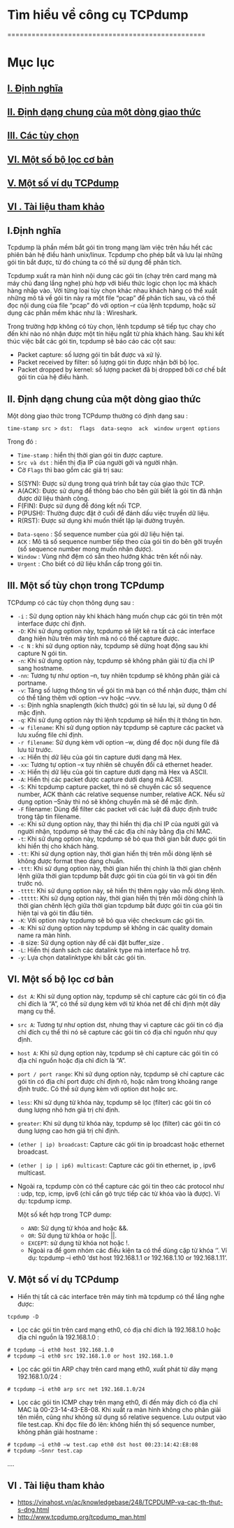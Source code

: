 # Tìm hiểu về công cụ TCPdump
=================================================
# Mục lục
## [I. Định nghĩa](#dn)
## [II. Định dạng chung của một dòng giao thức](#ddc)
## [III. Các tùy chọn](#tuychon)
## [VI. Một số bộ lọc cơ bản](#boloc)
## [V. Một số ví dụ TCPdump](#vidu)
## [VI . Tài liệu tham khảo](#tltk)


<a name=dn></a>
## I.Định nghĩa

  Tcpdump là phần mềm bắt gói tin trong mạng làm việc trên hầu hết các phiên bản hệ điều hành unix/linux. Tcpdump cho phép bắt và lưu lại những gói tin bắt được, từ đó chúng ta có thể sử dụng để phân tích.

  Tcpdump xuất ra màn hình nội dung các gói tin (chạy trên card mạng mà máy chủ đang lắng nghe) phù hợp với biểu thức logic chọn lọc mà khách hàng nhập vào. Với  từng loại tùy chọn khác nhau khách hàng có thể xuất những mô tả về gói tin này ra một file “pcap” để phân tích sau, và có thể đọc nội dung của file “pcap” đó với option –r của lệnh tcpdump, hoặc sử dụng các phần mềm khác như là : Wireshark.

  Trong trường hợp không có tùy chọn, lệnh tcpdump sẽ tiếp tục chạy cho đến khi nào nó nhận được một tín hiệu ngắt từ phía khách hàng. Sau khi kết thúc việc bắt các gói tin, tcpdump sẽ báo cáo các cột sau:
  - Packet capture: số lượng gói tin bắt được và xử lý.
  - Packet received by filter: số lượng gói tin được nhận bởi bộ lọc.
  - Packet dropped by kernel: số lượng packet đã bị dropped bởi cơ chế bắt gói tin của hệ điều hành.

<a name=ddc></a>
## II. Định dạng chung của một dòng giao thức
  Một dòng giao thức trong TCPdump thường có định dạng sau :

```
time-stamp src > dst:  flags  data-seqno  ack  window urgent options
```
  Trong đó :
  - `Time-stamp` : hiển thị thời gian gói tin được capture.
  - `Src và dst` : hiển thị địa IP của người gởi và người nhận.
  - Cờ `Flags` thì bao gồm các giá trị sau:
  <ul>
  <li>S(SYN):  Được sử dụng trong quá trình bắt tay của giao thức TCP.</li>
  <li>A(ACK):  Được sử dụng để thông báo cho bên gửi biết là gói tin đã nhận được dữ liệu thành công.</li>
  <li>F(FIN): Được sử dụng để đóng kết nối TCP.</li>
  <li>P(PUSH): Thường được đặt ở cuối để đánh dấu việc truyền dữ liệu.</li>
  <li>R(RST): Được sử dụng khi muốn thiết lập lại đường truyền.</li>
  </ul>
  
  - `Data-sqeno` : Số sequence number của gói dữ liệu hiện tại.
  - `ACK` : Mô tả số sequence number tiếp theo của gói tin do bên gởi truyền (số sequence number mong muốn nhận được).
  - `Window` : Vùng nhớ đệm có sẵn theo hướng khác trên kết nối này.
  - `Urgent` : Cho biết có dữ liệu khẩn cấp trong gói tin.

<a name=tuychon></a>
## III. Một số tùy chọn trong TCPdump
  TCPdump có các tùy chọn thông dụng sau :
  - `-i` : Sử dụng option này khi khách hàng muốn chụp các gói tin trên một interface được chỉ định.
  - `-D`: Khi sử dụng option này, tcpdump sẽ liệt kê ra tất cả các interface đang hiện hữu trên máy tính mà nó có thể capture được.
  - `-c N` : khi sử dụng option này, tcpdump sẽ dừng hoạt động sau khi capture N gói tin.
  - `-n`: Khi sử dụng option này, tcpdump sẽ không phân giải từ địa chỉ IP sang hostname.
  - `-nn`: Tương tự như option –n, tuy nhiên tcpdump sẽ không phân giải cả portname.
  - `-v`: Tăng số lượng thông tin về gói tin mà bạn có thể nhận được, thậm chí có thể tăng thêm với option –vv hoặc –vvv.
  - `-s`: Định nghĩa snaplength (kích thước) gói tin sẽ lưu lại, sử dụng 0 để mặc định.
  - `-q`: Khi sử dụng option này thì lệnh tcpdump sẽ hiển thị ít thông tin hơn.
  - `-w filename`: Khi sử dụng option này tcpdump sẽ capture các packet và lưu xuống file chỉ định.
  - `-r filename`: Sử dụng kèm với option –w, dùng để đọc nội dung file đã lưu từ trước.
  - `-x`: Hiển thị dữ liệu của gói tin capture dưới dạng mã Hex.
  - `-xx`: Tương tự option –x tuy nhiên sẽ chuyển đổi cả ethernet header.
  - `-X`: Hiển thị dữ liệu của gói tin capture dưới dạng mã Hex và ASCII.
  - `-A`: Hiển thị các packet được capture dưới dạng mã ACSII.
  - `-S`: Khi tcpdump capture packet, thì nó sẽ chuyển các số sequence number, ACK thành các relative sequense number, relative ACK. Nếu sử dụng option –Snày thì nó sẽ không chuyển mà sẽ để mặc định.
  - `-F`  filename: Dùng để filter các packet với các luật đã được định trước trong tập tin filename.
  - `-e`: Khi sử dụng option này, thay thì hiển thị địa chỉ IP của người gửi và người nhận, tcpdump sẽ thay thế các địa chỉ này bằng địa chỉ MAC.
  - `-t`: Khi sử dụng option này, tcpdump sẽ bỏ qua thời gian bắt được gói tin khi hiển thị cho khách hàng.
  - `-tt`: Khi sử dụng option này, thời gian hiển thị trên mỗi dòng lệnh sẽ không được format theo dạng chuẩn.
  - `-ttt`: Khi sử dụng option này, thời gian hiển thị chính là thời gian chênh lệnh giữa thời gian tcpdump bắt được gói tin của gói tin và gói tin đến trước nó.
  - `-tttt`: Khi sử dụng option này, sẽ hiển thị thêm ngày vào mỗi dòng lệnh.
  - `-ttttt`: Khi sử dụng option này, thời gian hiển thị trên mỗi dòng chính là thời gian chênh lệch giữa thời gian tcpdump bắt được gói tin của gói tin hiện tại và gói tin đầu tiên.
  - `-K`: Với option này tcpdump sẽ bỏ qua việc checksum các gói tin.
  - `-N`: Khi sử dụng option này tcpdump sẽ không in các quality domain name ra màn hình.
  - `-B` size: Sử dụng option này để cài đặt buffer_size .
  - `-L`: Hiển thị danh sách các datalink type mà interface hỗ trợ.
  - `-y`: Lựa chọn datalinktype khi bắt các gói tin.

<a name=boloc></a>
## VI. Một số bộ lọc cơ bản
- `dst A`: Khi sử dụng option này, tcpdump sẽ chỉ capture các gói tin có địa chỉ đích là “A”, có thể sử dụng kèm với từ khóa net để chỉ định một dãy mạng cụ thể.
- `src A`: Tương tự như option dst, nhưng thay vì capture các gói tin có địa chỉ đích cụ thể thì nó sẽ capture các gói tin có địa chỉ nguồn như quy định.
- `host A`: Khi sử dụng option này, tcpdump sẽ chỉ capture các gói tin có địa chỉ nguồn hoặc địa chỉ đích là “A”.
- `port / port range`: Khi sử dụng option này, tcpdump sẽ chỉ capture các gói tin có địa chỉ port được chỉ định rõ, hoặc nằm trong khoảng range định trước. Có thể sử dụng kèm với option dst hoặc src.
- `less`: Khi sử dụng từ khóa này, tcpdump sẽ lọc (filter) các gói tin có dung lượng nhỏ hơn giá trị chỉ định.
- `greater`: Khi sử dụng từ khóa này, tcpdump sẽ lọc (filter) các gói tin có dung lượng  cao hơn giá trị chỉ định.
- `(ether | ip) broadcast`: Capture các gói tin ip broadcast hoặc ethernet broadcast.
- `(ether | ip | ip6) multicast`: Capture các gói tin ethernet, ip , ipv6 multicast.
- Ngoài ra, tcpdump còn có thể capture các gói tin theo các protocol như : udp, tcp, icmp, ipv6  (chỉ cần gõ trực tiếp các từ khóa vào là được). Ví dụ: tcpdump icmp.

  Một số kết hợp trong TCP dump:
  - `AND`: Sử dụng từ khóa and hoặc &&.
  - `OR`: Sử dụng từ khóa or hoặc ||.
  - `EXCEPT`: sử dụng từ khóa not hoặc !.
  - Ngoài ra để gom nhóm các điều kiện ta có thể dùng cặp từ khóa ‘’.  Ví dụ: tcpdump –i eth0 ‘dst host 192.168.1.1 or 192.168.1.10 or 192.168.1.11’.

<a name=vidu></a>
## V. Một số ví dụ TCPdump
 - Hiển thị tất cả các interface trên máy tính mà tcpdump có thể lắng nghe được:
```
tcpdump -D
```
 - Lọc các gói tin trên card mạng eth0, có địa chỉ đích là 192.168.1.0 hoặc địa chỉ nguồn là 192.168.1.0 :
```
# tcpdump –i eth0 host 192.168.1.0
# tcpdump –i eth0 src 192.168.1.0 or host 192.168.1.0
```
 - Lọc các gói tin ARP chạy trên card mạng eth0, xuất phát từ dãy mạng 192.168.1.0/24 :
```
# tcpdump –i eth0 arp src net 192.168.1.0/24
```
 - Lọc các gói tin ICMP chạy trên mạng eth0,  đi đến máy đích có địa chỉ MAC là 00-23-14-43-E8-08. Khi xuất ra màn hình không cho phân giải tên miền, cũng như không sử dụng số relative sequence. Lưu output vào file test.cap. Khi đọc file đó lên: không hiển thị số sequence number, không phân giải hostname :

```
# tcpdump –i eth0 –w test.cap eth0 dst host 00:23:14:42:E8:08
# tcpdump –Snnr test.cap
```
 ....

<a name=tltk></a>
## VI . Tài liệu tham khảo

 - https://vinahost.vn/ac/knowledgebase/248/TCPDUMP-va-cac-th-thut-s-dng.html
 - http://www.tcpdump.org/tcpdump_man.html
